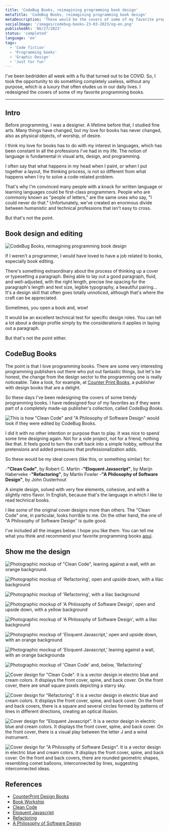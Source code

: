 ```yaml
---
title: 'CodeBug Books, reimagining programming book design'
metaTitle: 'CodeBug Books, reimagining programming book design'
metaDescription: 'These would be the covers of some of my favorite programming books if I were allowed to design them myself.'
socialImage: '/images/codebug-books-23-03-2023/og-en.png'
publishedAt: '06/27/2023'
status: 'completed'
language: 'en'
tags:
  - 'Code fiction'
  - 'Programming books'
  - 'Graphic Design'
  - 'Just for fun'
---
```


I've been bedridden all week with a flu that turned out to be COVID. So, I took the opportunity to do something completely useless, without any purpose, which is a luxury that often eludes us in our daily lives. I redesigned the covers of some of my favorite programming books.

---

## Intro

Before programming, I was a designer. A lifetime before that, I studied fine arts. Many things have changed, but my love for books has never changed, also as physical objects, of worship, of desire.

I think my love for books has to do with my interest in languages, which has been constant in all the professions I've had in my life. The notion of language is fundamental in visual arts, design, and programming.

I often say that what happens in my head when I paint, or when I put together a layout, the thinking process, is not so different from what happens when I try to solve a code-related problem.

That's why I'm convinced many people with a knack for written language or learning languages could be first-class programmers. People who are commonly known as "people of letters," are the same ones who say, "I could never do that." Unfortunately, we've created an enormous divide between humanistic and technical professions that isn't easy to cross.

But that's not the point.

## Book design and editing

![CodeBug Books, reimagining programming book design](/images/codebug-books-23-03-2023/standing-books-collection-landscape-cream.jpg 'CodeBug Books, reimagining programming book design')

If I weren't a programmer, I would have loved to have a job related to books, especially book editing.

There's something extraordinary about the process of thinking up a cover or typesetting a paragraph. Being able to lay out a good paragraph, fluid, and well-adjusted, with the right length, precise line spacing for the paragraph's length and text size, legible typography, a beautiful pairing... It's a design skill that often goes totally unnoticed, although that's where the craft can be appreciated.

Sometimes, you open a book and, wow!

It would be an excellent technical test for specific design roles. You can tell a lot about a design profile simply by the considerations it applies in laying out a paragraph.

But that's not the point either.

## CodeBug Books

The point is that I love programming books. There are some very interesting programming publishers out there who put out fantastic things, but let's be honest, the change from the design sector to the programming one is really noticeable. Take a look, for example, at [Counter Print Books](https://www.counter-print.co.uk/collections/all-books/Graphic-Design), a publisher with design books that are a delight.

So these days I've been redesigning the covers of some trendy programming books. I have redesigned four of my favorites as if they were part of a completely made-up publisher's collection, called _CodeBug Books_.

![This is how "Clean Code" and "A Philosophy of Software Design" would look if they were edited by CodeBug Books.](/images/codebug-books-23-03-2023/floating-yellow.jpg 'This is how "Clean Code" and "A Philosophy of Software Design" would look if they were edited by CodeBug Books.s')

I did it with no other intention or purpose than to play. It was nice to spend some time designing again. Not for a side project, not for a friend, nothing like that. It feels good to turn the craft back into a simple hobby, without the pretensions and added pressures that professionalization adds.

So these would be my ideal covers (like this, or something similar) for:

-**"Clean Code"**, by Robert C. Martin -**"Eloquent Javascript"**, by Marijn Haberveke -**"Refactoring"**, by Martin Fowler -**"A Philosophy of Software Design"**, by John Ousterhout

A simple design, solved with very few elements, cohesive, and with a slightly retro flavor. In English, because that's the language in which I like to read technical books.

I like some of the original cover designs more than others. The "Clean Code" one, in particular, looks horrible to me. On the other hand, the one of "A Philosophy of Software Design" is quite good.

I've included all the images below. I hope you like them. You can tell me what you think and recommend your favorite programming books [aquí](https://twitter.com/mariasimocodes).

## Show me the design

![Photographic mockup of "Clean Code", leaning against a wall, with an orange background.](/images/codebug-books-23-03-2023/clean-code-lean-orange.jpg)

![Photographic mockup of 'Refactoring', open and upside down, with a lilac background](/images/codebug-books-23-03-2023/refactoring-closed-lilac.jpg)

![Photographic mockup of 'Refactoring', with a lilac background](/images/codebug-books-23-03-2023/refactoring-lilac.jpg)

![Photographic mockup of 'A Philosophy of Software Design', open and upside down, with a yellow background](/images/codebug-books-23-03-2023/philosohpy-lean-yellow.jpg)

![Photographic mockup of 'A Philosophy of Software Design', with a lilac background](/images/codebug-books-23-03-2023/philosophy-closed-lilac2.jpg)

![Photographic mockup of 'Eloquent Javascript,' open and upside down, with an orange background](/images/codebug-books-23-03-2023/eloquent-javascript-orange.jpg)

![Photographic mockup of 'Eloquent Javascript,' leaning against a wall, with an orange backgrounda](/images/codebug-books-23-03-2023/eloquent-lean-orange.jpg)

![Photographic mockup of 'Clean Code' and, below, 'Refactoring'](/images/codebug-books-23-03-2023/pile-yellow.jpg)

![Cover design for "Clean Code". It is a vector design in electric blue and cream colors. It displays the front cover, spine, and back cover. On the front cover, there are small square pixels depicting a starry sky.](/images/codebug-books-23-03-2023/covers-clean.png 'Cover design for "Clean Code"')

![Cover design for "Refactoring". It is a vector design in electric blue and cream colors. It displays the front cover, spine, and back cover. On the front and back covers, there is a square and several circles formed by patterns of lines in different directions, creating an optical illusion.](/images/codebug-books-23-03-2023/covers-refactoring.png 'Cover design for "Refactoring"')

![Cover design for "Eloquent Javascript". It is a vector design in electric blue and cream colors. It displays the front cover, spine, and back cover. On the front cover, there is a visual play between the letter J and a wind instrument.](/images/codebug-books-23-03-2023/covers-eloquent.png 'Cover design for "Eloquent Javascript"')

![Cover design for "A Philosophy of Software Design". It is a vector design in electric blue and cream colors. It displays the front cover, spine, and back cover. On the front and back covers, there are rounded geometric shapes, resembling comet balloons, interconnected by lines, suggesting interconnected ideas.](/images/codebug-books-23-03-2023/covers-philosophy.png 'Cover design for "A Philosophy of Software Design"')

## References

- [CounterPrint Design Books](https://www.counter-print.co.uk/collections/all-books/Graphic-Design)
- [Book Workship](http://bookworship.com/)
- [Clean Code](https://www.amazon.com/Clean-Code-Handbook-Software-Craftsmanship/dp/0132350882/ref=sr_1_1?crid=1QK0IAEQU36KD&keywords=clean+code&qid=1679582264&s=books&sprefix=clean+co%2Cstripbooks-intl-ship%2C189&sr=1-1)
- [Eloquent Javascript](https://www.amazon.com/Eloquent-JavaScript-3rd-Introduction-Programming/dp/1593279507/ref=sr_1_1?crid=L6LKLA07PABA&keywords=eloquent+javascript&qid=1679582280&s=books&sprefix=eloquent%2Cstripbooks-intl-ship%2C163&sr=1-1)
- [Refactoring](https://www.amazon.com/Refactoring-Improving-Existing-Addison-Wesley-Signature/dp/0134757599/ref=sr_1_1?crid=2KD2F6LE2468V&keywords=refactoring&qid=1679582294&s=books&sprefix=refactorin%2Cstripbooks-intl-ship%2C174&sr=1-1)
- [A Philosophy of Software Design](https://www.amazon.com/Philosophy-Software-Design-2nd/dp/173210221X)
